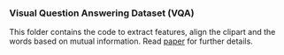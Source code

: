 ### Visual Question Answering Dataset (VQA)
This folder contains the code to extract features, align the clipart and the words based on mutual information. 
Read [paper](http://arxiv.org/abs/1511.05099v3.pdf) for further details.
